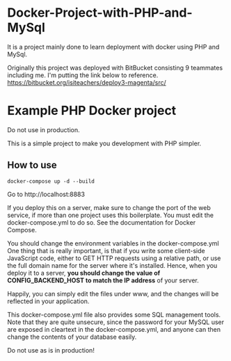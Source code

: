 # Docker-Project-with-PHP-and-MySql
It is a project mainly done to learn deployment with docker using PHP and MySql.

Originally this project was deployed with BitBucket consisting 9 teammates including me. I'm putting the link below to reference.
https://bitbucket.org/isiteachers/deploy3-magenta/src/

# Example PHP Docker project

Do not use in production.

This is a simple project to make you development with PHP simpler.

## How to use

```
docker-compose up -d --build
```

Go to http://localhost:8883

If you deploy this on a server, make sure to change the port of the web service, if more than one project uses
this boilerplate. You must edit the docker-compose.yml to do so. See the documentation for Docker Compose.

You should change the environment variables in the docker-compose.yml
One thing that is really important, is that if you write some client-side JavaScript code, either to GET HTTP
requests using a relative path, or use the full domain name for the server where it's installed.
Hence, when you deploy it to a server, **you should change the value of CONFIG_BACKEND_HOST to match the IP address**
of your server.

Happily, you can simply edit the files under www, and the changes will be reflected in your application.

This docker-compose.yml file also provides some SQL management tools. Note that they are quite unsecure, since
the password for your MySQL user are exposed in cleartext in the docker-compose.yml, and anyone can then change
the contents of your database easily.

Do not use as is in production!
